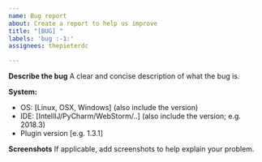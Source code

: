 ```yaml
---
name: Bug report
about: Create a report to help us improve
title: "[BUG] "
labels: 'bug :-1:'
assignees: thepieterdc

---
```


**Describe the bug**
A clear and concise description of what the bug is.

**System:**
 - OS: [Linux, OSX, Windows] (also include the version)
- IDE: [IntellIJ/PyCharm/WebStorm/..] (also include the version; e.g. 2018.3)
 - Plugin version [e.g. 1.3.1]

**Screenshots**
If applicable, add screenshots to help explain your problem.
